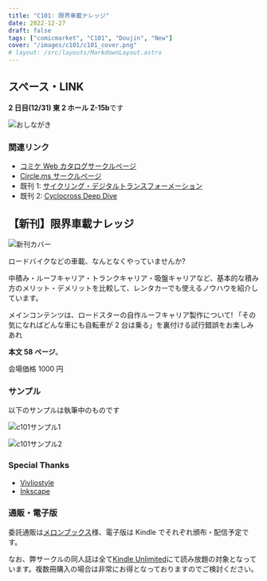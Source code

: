 ```yaml
---
title: "C101: 限界車載ナレッジ"
date: 2022-12-27
draft: false
tags: ["comicmarket", "C101", "Doujin", "New"]
cover: "/images/c101/c101_cover.png"
# layout: /src/layouts/MarkdownLayout.astro
---
```


## スペース・LINK

**2 日目(12/31) 東 2 ホール Z-15b**です

![おしながき](/images/c101/list.png)

### 関連リンク

- [コミケ Web カタログサークルページ](https://webcatalog.circle.ms/Perma/Circle/10349446/)
- [Circle.ms サークルページ](https://portal.circle.ms/Circle/Index/10349446)
- 既刊 1: [サイクリング・デジタルトランスフォーメーション](/c100/)
- 既刊 2: [Cyclocross Deep Dive](/c99/)

## 【新刊】限界車載ナレッジ

![新刊カバー](/images/c101/c101_cover.png)

ロードバイクなどの車載、なんとなくやっていませんか?

中積み・ルーフキャリア・トランクキャリア・吸盤キャリアなど、基本的な積み方のメリット・デメリットを比較して、レンタカーでも使えるノウハウを紹介しています。

メインコンテンツは、ロードスターの自作ルーフキャリア製作について!
「その気になればどんな車にも自転車が 2 台は乗る」を裏付ける試行錯誤をお楽しみあれ

**本文 58 ページ**。

会場価格 1000 円

### サンプル

以下のサンプルは執筆中のものです

![c101サンプル1](/images/c101/c101_sample01.png)

![c101サンプル2](/images/c101/c101_sample02.png)

### Special Thanks

- [Vivliostyle](https://vivliostyle.org/)
- [Inkscape](https://inkscape.org/)

### 通販・電子版

委託通販は[メロンブックス](https://www.melonbooks.co.jp/detail/detail.php?product_id=1747534)様、電子版は Kindle でそれぞれ頒布・配信予定です。

なお、弊サークルの同人誌は全て[Kindle Unlimited](https://amzn.to/3GsXhaT)にて読み放題の対象となっています。複数冊購入の場合は非常にお得となっておりますのでご検討ください。

<div class="iframely-embed"><div class="iframely-responsive" style="height: 170px; padding-bottom: 0;"><a href="https://www.melonbooks.co.jp/detail/detail.php?product_id=1747534" data-iframely-url="//iframely.net/8X8PzTz"></a></div></div>
